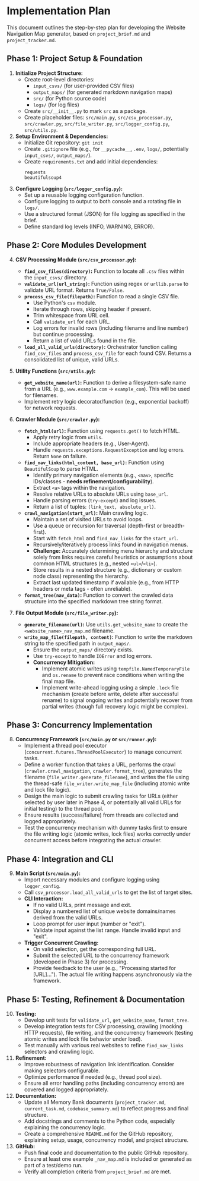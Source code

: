 # Implementation Plan

This document outlines the step-by-step plan for developing the Website Navigation Map generator, based on `project_brief.md` and `project_tracker.md`.

## Phase 1: Project Setup & Foundation

1.  **Initialize Project Structure:**
    - Create root-level directories:
      - `input_csvs/` (for user-provided CSV files)
      - `output_maps/` (for generated markdown navigation maps)
      - `src/` (for Python source code)
      - `logs/` (for log files)
    - Create `src/__init__.py` to mark `src` as a package.
    - Create placeholder files: `src/main.py`, `src/csv_processor.py`, `src/crawler.py`, `src/file_writer.py`, `src/logger_config.py`, `src/utils.py`.
2.  **Setup Environment & Dependencies:**
    - Initialize Git repository: `git init`
    - Create `.gitignore` file (e.g., for `__pycache__`, `.env`, `logs/`, potentially `input_csvs/`, `output_maps/`).
    - Create `requirements.txt` and add initial dependencies:
      ```
      requests
      beautifulsoup4
      ```
3.  **Configure Logging (`src/logger_config.py`):**
    - Set up a reusable logging configuration function.
    - Configure logging to output to both console and a rotating file in `logs/`.
    - Use a structured format (JSON) for file logging as specified in the brief.
    - Define standard log levels (INFO, WARNING, ERROR).

## Phase 2: Core Modules Development

4.  **CSV Processing Module (`src/csv_processor.py`):**
    - **`find_csv_files(directory)`:** Function to locate all `.csv` files within the `input_csvs/` directory.
    - **`validate_url(url_string)`:** Function using regex or `urllib.parse` to validate URL format. Returns `True/False`.
    - **`process_csv_file(filepath)`:** Function to read a single CSV file.
      - Use Python's `csv` module.
      - Iterate through rows, skipping header if present.
      - Trim whitespace from URL cell.
      - Call `validate_url` for each URL.
      - Log errors for invalid rows (including filename and line number) but continue processing.
      - Return a list of valid URLs found in the file.
    - **`load_all_valid_urls(directory)`:** Orchestrator function calling `find_csv_files` and `process_csv_file` for each found CSV. Returns a consolidated list of unique, valid URLs.
5.  **Utility Functions (`src/utils.py`):**
    - **`get_website_name(url)`:** Function to derive a filesystem-safe name from a URL (e.g., `www.example.com` -> `example_com`). This will be used for filenames.
    - Implement retry logic decorator/function (e.g., exponential backoff) for network requests.
6.  **Crawler Module (`src/crawler.py`):**

    - **`fetch_html(url)`:** Function using `requests.get()` to fetch HTML.
      - Apply retry logic from `utils`.
      - Include appropriate headers (e.g., User-Agent).
      - Handle `requests.exceptions.RequestException` and log errors. Return `None` on failure.
    - **`find_nav_links(html_content, base_url)`:** Function using `BeautifulSoup` to parse HTML.
      - Identify primary navigation elements (e.g., `<nav>`, specific IDs/classes - **needs refinement/configurability**).
      - Extract `<a>` tags within the navigation.
      - Resolve relative URLs to absolute URLs using `base_url`.
      - Handle parsing errors (`try-except`) and log issues.
      - Return a list of tuples: `(link_text, absolute_url)`.
    - **`crawl_navigation(start_url)`:** Main crawling logic.
      - Maintain a set of visited URLs to avoid loops.
      - Use a queue or recursion for traversal (depth-first or breadth-first).
      - Start with `fetch_html` and `find_nav_links` for the `start_url`.
      - Recursively/iteratively process links found in navigation menus.
      - **Challenge:** Accurately determining menu hierarchy and structure solely from links requires careful heuristics or assumptions about common HTML structures (e.g., nested `<ul>`/`<li>`).
      - Store results in a nested structure (e.g., dictionary or custom node class) representing the hierarchy.
      - Extract last updated timestamp if available (e.g., from HTTP headers or meta tags - often unreliable).
    - **`format_tree(nav_data)`:** Function to convert the crawled data structure into the specified markdown tree string format.

7.  **File Output Module (`src/file_writer.py`):**
    - **`generate_filename(url)`:** Use `utils.get_website_name` to create the `<website_name>_nav_map.md` filename.
    - **`write_map_file(filepath, content)`:** Function to write the markdown string to the specified path in `output_maps/`.
      - Ensure the `output_maps/` directory exists.
      - Use `try-except` to handle `IOError` and log errors.
      - **Concurrency Mitigation:**
        - Implement atomic writes using `tempfile.NamedTemporaryFile` and `os.rename` to prevent race conditions when writing the final map file.
        - Implement write-ahead logging using a simple `.lock` file mechanism (create before write, delete after successful rename) to signal ongoing writes and potentially recover from partial writes (though full recovery logic might be complex).

## Phase 3: Concurrency Implementation

8.  **Concurrency Framework (`src/main.py` or `src/runner.py`):**
    - Implement a thread pool executor (`concurrent.futures.ThreadPoolExecutor`) to manage concurrent tasks.
    - Define a worker function that takes a URL, performs the crawl (`crawler.crawl_navigation`, `crawler.format_tree`), generates the filename (`file_writer.generate_filename`), and writes the file using the thread-safe `file_writer.write_map_file` (including atomic write and lock file logic).
    - Design the main logic to submit crawling tasks for URLs (either selected by user later in Phase 4, or potentially all valid URLs for initial testing) to the thread pool.
    - Ensure results (success/failure) from threads are collected and logged appropriately.
    - Test the concurrency mechanism with dummy tasks first to ensure the file writing logic (atomic writes, lock files) works correctly under concurrent access before integrating the actual crawler.

## Phase 4: Integration and CLI

9.  **Main Script (`src/main.py`):**
    - Import necessary modules and configure logging using `logger_config`.
    - Call `csv_processor.load_all_valid_urls` to get the list of target sites.
    - **CLI Interaction:**
      - If no valid URLs, print message and exit.
      - Display a numbered list of unique website domains/names derived from the valid URLs.
      - Loop prompt for user input (number or "exit").
      - Validate input against the list range. Handle invalid input and "exit".
    - **Trigger Concurrent Crawling:**
      - On valid selection, get the corresponding full URL.
      - Submit the selected URL to the concurrency framework (developed in Phase 3) for processing.
      - Provide feedback to the user (e.g., "Processing started for [URL]..."). The actual file writing happens asynchronously via the framework.

## Phase 5: Testing, Refinement & Documentation

10. **Testing:**
    - Develop unit tests for `validate_url`, `get_website_name`, `format_tree`.
    - Develop integration tests for CSV processing, crawling (mocking HTTP requests), file writing, and the concurrency framework (testing atomic writes and lock file behavior under load).
    - Test manually with various real websites to refine `find_nav_links` selectors and crawling logic.
11. **Refinement:**
    - Improve robustness of navigation link identification. Consider making selectors configurable.
    - Optimize performance if needed (e.g., thread pool size).
    - Ensure all error handling paths (including concurrency errors) are covered and logged appropriately.
12. **Documentation:**
    - Update all Memory Bank documents (`project_tracker.md`, `current_task.md`, `codebase_summary.md`) to reflect progress and final structure.
    - Add docstrings and comments to the Python code, especially explaining the concurrency logic.
    - Create a comprehensive `README.md` for the GitHub repository, explaining setup, usage, concurrency model, and project structure.
13. **GitHub:**
    - Push final code and documentation to the public GitHub repository.
    - Ensure at least one example `_nav_map.md` is included or generated as part of a test/demo run.
    - Verify all completion criteria from `project_brief.md` are met.
